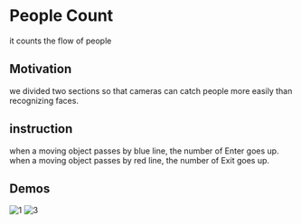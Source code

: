 # People Count
it counts the flow of people

## Motivation
we divided two sections so that cameras can catch people more easily than recognizing faces.

## instruction
when a moving object passes by blue line, the number of Enter goes up.
when a moving object passes by red line, the number of Exit goes up. 


## Demos

![1](https://user-images.githubusercontent.com/40636298/42041331-aaee910c-7b2c-11e8-999c-e4498ea72ee7.jpg)
![3](https://user-images.githubusercontent.com/40636298/42041332-ab15cad8-7b2c-11e8-9539-92f4221e2f35.jpg)
